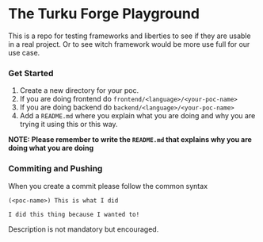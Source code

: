 # The Turku Forge Playground
This is a repo for testing frameworks and liberties to see if they are usable in a real project. 
Or to see witch framework would be more use full for our use case. 

### Get Started
1. Create a new directory for your poc.
1. If you are doing frontend do `frontend/<language>/<your-poc-name>`
1. If you are doing backend do `backend/<language>/<your-poc-name>` 
1. Add a `README.md` where you explain what you are doing and why you are trying it using this or this way. 

**NOTE: Please remember to write the `README.md` that explains why you are doing what you are doing**

### Commiting and Pushing
When you create a commit please follow the common syntax
```shell
(<poc-name>) This is what I did

I did this thing because I wanted to!
```
Description is not mandatory but encouraged.